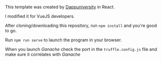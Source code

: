 This template was created by [Dappuniversity](https://github.com/dappuniversity/starter_kit) in React.

I modified it for VueJS developers.

After cloning/downloading this repository, run `npm install` and you're good to go.

Run `npm run serve` to launch the program in your browser.

When you launch *Ganache* check the port in the `truffle.config.js` file and make sure it correlates with *Ganache*